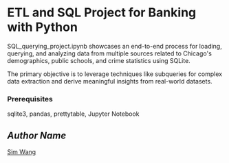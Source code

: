 # ETL and SQL Project for Banking with Python
  SQL_querying_project.ipynb showcases an end-to-end process for loading, querying, and analyzing data from multiple sources related to Chicago's demographics, public schools, and crime statistics using SQLite. 
  
  The primary objective is to leverage techniques like subqueries for complex data extraction and derive meaningful insights from real-world datasets.

### Prerequisites
  sqlite3, pandas, prettytable, Jupyter Notebook

## *Author Name*
[Sim Wang](https://github.com/simwang-codes)
